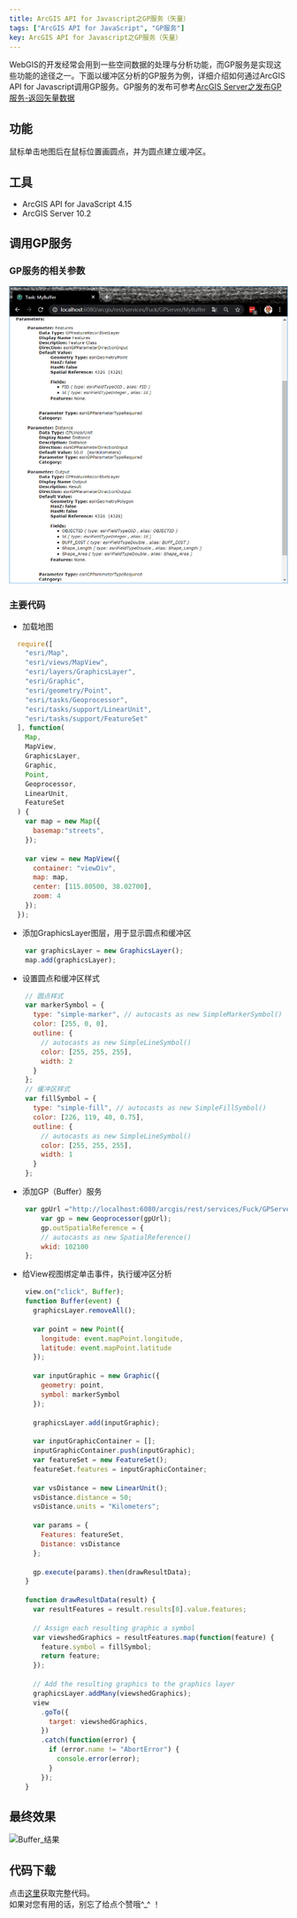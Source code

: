 ```yaml
---
title: ArcGIS API for Javascript之GP服务（矢量）
tags: ["ArcGIS API for JavaScript", "GP服务"]
key: ArcGIS API for Javascript之GP服务（矢量）
---
```

WebGIS的开发经常会用到一些空间数据的处理与分析功能，而GP服务是实现这些功能的途径之一。下面以缓冲区分析的GP服务为例，详细介绍如何通过ArcGIS API for Javascript调用GP服务。GP服务的发布可参考[ArcGIS Server之发布GP服务-返回矢量数据](https://blog.csdn.net/lovecarpenter/article/details/52496876)  
<!--more-->
## 功能  
鼠标单击地图后在鼠标位置画圆点，并为圆点建立缓冲区。
## 工具  
* ArcGIS API for JavaScript 4.15  
* ArcGIS Server 10.2


## 调用GP服务
### GP服务的相关参数
![GP_Buffer](\assets\images\ArcGIS-API-for-Javascript-GP-service-vector\GP-service-parameters.PNG)
### 主要代码
* 加载地图
```javascript
  require([
    "esri/Map",
    "esri/views/MapView",
    "esri/layers/GraphicsLayer",
    "esri/Graphic",
    "esri/geometry/Point",
    "esri/tasks/Geoprocessor",
    "esri/tasks/support/LinearUnit",
    "esri/tasks/support/FeatureSet"
  ], function(
    Map,
    MapView,
    GraphicsLayer,
    Graphic,
    Point,
    Geoprocessor,
    LinearUnit,
    FeatureSet
  ) {
    var map = new Map({
      basemap:"streets",
    });

    var view = new MapView({
      container: "viewDiv",
      map: map,
      center: [115.80500, 38.02700],
      zoom: 4
    });
  });
```
* 添加GraphicsLayer图层，用于显示圆点和缓冲区
```javascript
    var graphicsLayer = new GraphicsLayer();
    map.add(graphicsLayer);
```
* 设置圆点和缓冲区样式
```javascript
    // 圆点样式
    var markerSymbol = {
      type: "simple-marker", // autocasts as new SimpleMarkerSymbol()
      color: [255, 0, 0],
      outline: {
        // autocasts as new SimpleLineSymbol()
        color: [255, 255, 255],
        width: 2
      }
    };
    // 缓冲区样式
    var fillSymbol = {
      type: "simple-fill", // autocasts as new SimpleFillSymbol()
      color: [226, 119, 40, 0.75],
      outline: {
        // autocasts as new SimpleLineSymbol()
        color: [255, 255, 255],
        width: 1
      }
    };
```
* 添加GP（Buffer）服务
```javascript
    var gpUrl ="http://localhost:6080/arcgis/rest/services/Fuck/GPServer/MyBuffer";
        var gp = new Geoprocessor(gpUrl);
        gp.outSpatialReference = {
        // autocasts as new SpatialReference()
        wkid: 102100
    };
```
* 给View视图绑定单击事件，执行缓冲区分析
```javascript
    view.on("click", Buffer);
    function Buffer(event) {
      graphicsLayer.removeAll();

      var point = new Point({
        longitude: event.mapPoint.longitude,
        latitude: event.mapPoint.latitude
      });

      var inputGraphic = new Graphic({
        geometry: point,
        symbol: markerSymbol
      });

      graphicsLayer.add(inputGraphic);

      var inputGraphicContainer = [];
      inputGraphicContainer.push(inputGraphic);
      var featureSet = new FeatureSet();
      featureSet.features = inputGraphicContainer;

      var vsDistance = new LinearUnit();
      vsDistance.distance = 50;
      vsDistance.units = "Kilometers";

      var params = {
        Features: featureSet,
        Distance: vsDistance
      };

      gp.execute(params).then(drawResultData);
    }

    function drawResultData(result) {
      var resultFeatures = result.results[0].value.features;

      // Assign each resulting graphic a symbol
      var viewshedGraphics = resultFeatures.map(function(feature) {
        feature.symbol = fillSymbol;
        return feature;
      });

      // Add the resulting graphics to the graphics layer
      graphicsLayer.addMany(viewshedGraphics);
      view
        .goTo({
          target: viewshedGraphics,
        })
        .catch(function(error) {
          if (error.name != "AbortError") {
            console.error(error);
          }
        });
    }
```
## 最终效果
![Buffer_结果](\assets\images\ArcGIS-API-for-Javascript-GP-service-vector\Demo.gif)  
## 代码下载
点击[这里](https://github.com/zhengjie9510/ArcGIS-API-for-JavaScript)获取完整代码。  
如果对您有用的话，别忘了给点个赞哦^_^ ！
